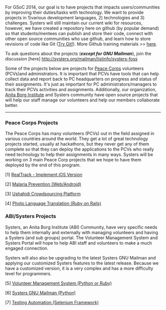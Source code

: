 For GSoC 2014, our goal is to have projects that impacts users/communities by improving their duties/tasks with technology. We want to provide projects in 1)various development languages, 2) technologies and 3) challenges. Systers will still maintain our current wiki for resources, however, we have created a repository here on github (by popular demand) so that students/mentees can publish and store their code,  connect with other open source communities who use github, and learn how to store revisions of code like Git ([Try Git!](http://try.github.io/levels/1/challenges/1)). More Github training materials >> [here](http://training.github.com/resources/videos/).

To ask questions about the projects (_**except for GNU Mailman**_), join the discussion [here] http://systers.org/mailman/listinfo/systers-foss

Some of the projects below are projects for [Peace Corps](http://www.peacecorps.gov/) volunteers (PCVs)and administrators. It is important that PCVs have tools that can help collect data and report back to PC headquarters on progress and status of their assignments. It's just as important for PC administrators/managers to track their PCVs activities and assignments. Additionally, our organization, [Anita Borg Institute](http://anitaborg.org/) and Systers community have open source projects that will help our staff manage our volunteers and help our members collaborate better.

***
### Peace Corps Projects
The Peace Corps has many volunteers (PCVs) out in the field assigned in various countries around the world. They get a lot of great technology projects started, usually at hackathons, but they never get any of them complete so that they can deploy the applications to the PCVs who really need technology to help their assignments in many ways. Systers will be working on 3 main Peace Corp projects that we hope to have them deployed by the end of this program.

[1] [RealTrack - Implement iOS Version](https://github.com/systers/ossprojects/wiki/RealTrack---iOS-Version)

[2] [Malaria Prevention (Web/Android)](Malaria-Prevention)

[3] [Ushahidi Crowdsourcing Platform](Ushahidi-Crowdsourcing)

[4] [Photo Language Translation (Ruby on Rails)](Photo-Language-Translation)



### ABI/Systers Projects
Systers, an Anita Borg Institute (ABI) Community, have very specific needs to help them internally and externally with managing volunteers and having a Systers (and sub groups) portal. The Volunteer Management System and Systers Portal will hope to help ABI staff and volunteers to make a much engaged connection.

Systers will also also be upgrading to the latest Systers GNU Mailman and applying our customized Systers features to the latest release. Because we have a customized version, it is a very complex and has a more difficulty level for programmers.

[5] [Volunteer Management System (Python or Ruby)](Volunteer-Management-System)

[6] [Systers GNU Mailman (Python)](Systers-GNU-Mailman)

[7] [Testing Automation (Selenium Framework)](Testing-Automation)




